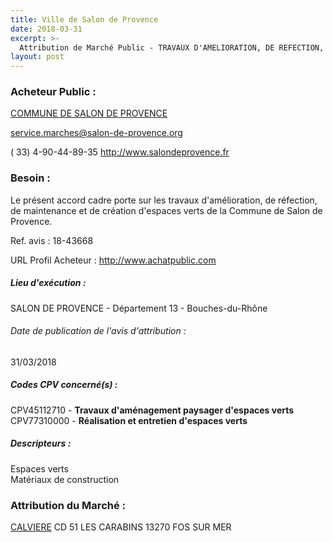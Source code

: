 ```yaml
---
title: Ville de Salon de Provence
date: 2018-03-31
excerpt: >-
  Attribution de Marché Public - TRAVAUX D'AMELIORATION, DE REFECTION, DE MAINTENANCE ET DE CREATION D'ESPACES VERTS
layout: post
---
```


### Acheteur Public : 
<a href="/acheteur-134/siren-211301031"> COMMUNE DE SALON DE PROVENCE</a><br/>



service.marches@salon-de-provence.org

( 33) 4-90-44-89-35
http://www.salondeprovence.fr
### Besoin :

Le présent accord cadre porte sur les travaux d'amélioration, de réfection, de maintenance et de création d'espaces verts de la Commune de Salon de Provence.

Ref. avis : 18-43668

URL Profil Acheteur : http://www.achatpublic.com

##### Lieu d'exécution :

SALON DE PROVENCE - Département 13 - Bouches-du-Rhône

###### Date de publication de l'avis d'attribution : 
31/03/2018

##### Codes CPV concerné(s) :
CPV45112710 - **Travaux d'aménagement paysager d'espaces verts** <br/>
CPV77310000 - **Réalisation et entretien d'espaces verts** <br/>

##### Descripteurs :
Espaces verts <br/>
Matériaux de construction <br/>

### Attribution du Marché :
<a href="/entreprise-559/siren-429430127"> CALVIERE</a>    CD 51 LES CARABINS 13270 FOS SUR MER <br/>
